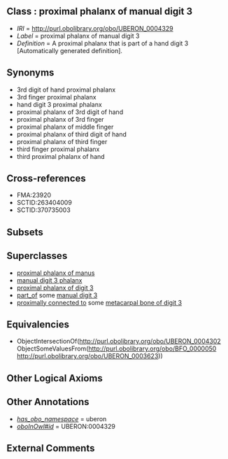 
## Class : proximal phalanx of manual digit 3

 * *IRI* = http://purl.obolibrary.org/obo/UBERON_0004329
 * *Label* = proximal phalanx of manual digit 3
 * *Definition* = A proximal phalanx that is part of a hand digit 3 [Automatically generated definition].

## Synonyms

 * 3rd digit of hand proximal phalanx
 * 3rd finger proximal phalanx
 * hand digit 3 proximal phalanx
 * proximal phalanx of 3rd digit of hand
 * proximal phalanx of 3rd finger
 * proximal phalanx of middle finger
 * proximal phalanx of third digit of hand
 * proximal phalanx of third finger
 * third finger proximal phalanx
 * third proximal phalanx of hand

## Cross-references

 * FMA:23920
 * SCTID:263404009
 * SCTID:370735003

## Subsets


## Superclasses

 * [proximal phalanx of manus](../../UBERON/34/UBERON_0002234.md)
 * [manual digit 3 phalanx](../../UBERON/37/UBERON_0003637.md)
 * [proximal phalanx of digit 3](../../UBERON/03/UBERON_0014503.md)
 * [part_of](../../BFO/50/BFO_0000050.md) some [manual digit 3](../../UBERON/23/UBERON_0003623.md)
 * [proximally connected to](../../core#proximally/to/core#proximally_connected_to.md) some [metacarpal bone of digit 3](../../UBERON/47/UBERON_0003647.md)

## Equivalencies

 * ObjectIntersectionOf(<http://purl.obolibrary.org/obo/UBERON_0004302> ObjectSomeValuesFrom(<http://purl.obolibrary.org/obo/BFO_0000050> <http://purl.obolibrary.org/obo/UBERON_0003623>))

## Other Logical Axioms


## Other Annotations

 * *[has_obo_namespace](../../ce/oboInOwl#hasOBONamespace.md)* = uberon
 * *[oboInOwl#id](../../id/oboInOwl#id.md)* = UBERON:0004329

## External Comments

